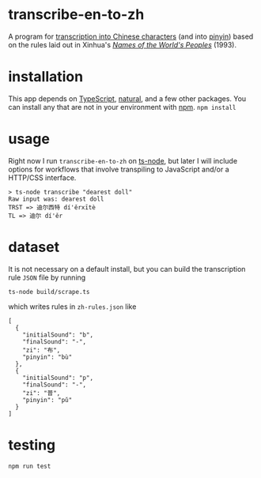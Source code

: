 # transcribe-en-to-zh
A program for [transcription into Chinese characters](https://en.wikipedia.org/wiki/Transcription_into_Chinese_characters) (and into [pinyin](https://en.wikipedia.org/wiki/Pinyin)) based on the rules laid out in Xinhua's *[Names of the World's Peoples](https://books.google.com/books/about/Names_of_the_World_s_Peoples.html?id=cFihRAAACAAJ)* (1993).

# installation
This app depends on [TypeScript](https://github.com/Microsoft/TypeScript), [natural](https://github.com/NaturalNode/natural), and a few other packages. You can install any that are not in your environment with [npm](https://www.npmjs.com/).
``` npm install ```

# usage
Right now I run `transcribe-en-to-zh` on [ts-node](https://github.com/TypeStrong/ts-node), but later I will include options for workflows that involve transpiling to JavaScript and/or a HTTP/CSS interface.
```
> ts-node transcribe "dearest doll"
Raw input was: dearest doll
TRST => 迪尔西特 dí'ěrxītè
TL => 迪尔 dí'ěr
```
# dataset
It is not necessary on a default install, but you can build the transcription rule `JSON` file by running
```
ts-node build/scrape.ts
```
which writes rules in `zh-rules.json` like
```
[
  {
    "initialSound": "b",
    "finalSound": "-",
    "zi": "布",
    "pinyin": "bù"
  },
  {
    "initialSound": "p",
    "finalSound": "-",
    "zi": "普",
    "pinyin": "pǔ"
  }
]
```

# testing
```
npm run test
```
